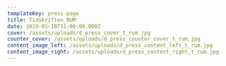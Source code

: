 ```yaml
---
templateKey: press-page
title: Tidskriften_RUM
date: 2019-01-18T11:00:00.000Z
cover: /assets/uploads/d_press_cover_t_rum.jpg
counter_cover: /assets/uploads/d_press_counter_cover_t_rum.jpg
content_image_left: /assets/uploads/d_press_content_left_t_rum.jpg
content_image_right: /assets/uploads/d_press_content_right_t_rum.jpg
---
```


